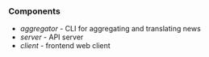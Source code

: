 
### Components

- *aggregator* - CLI for aggregating and translating news
- *server* - API server
- *client* - frontend web client

